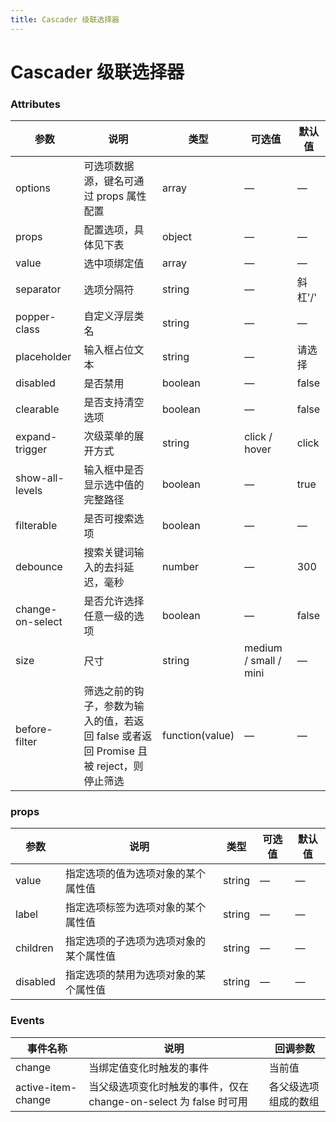 ```yaml
---
title: Cascader 级联选择器
---
```

# Cascader 级联选择器 <Badge text="pass" type="success"/> <Badge text="0.0.1"/>

<ClientOnly>
  <Cascader-></Cascader->
</ClientOnly>

### Attributes

| 参数                 | 说明                                                     | 类型                | 可选值                   | 默认值   |
|--------------------|--------------------------------------------------------|-------------------|-----------------------|-------|
| options            | 可选项数据源，键名可通过 props 属性配置                                | array             | —                     | —     |
| props              | 配置选项，具体见下表                                             | object            | —                     | —     |
| value              | 选中项绑定值                                                 | array             | —                     | —     |
| separator          | 选项分隔符                                                  | string            | —                     | 斜杠'/' |
| popper\-class      | 自定义浮层类名                                                | string            | —                     | —     |
| placeholder        | 输入框占位文本                                                | string            | —                     | 请选择   |
| disabled           | 是否禁用                                                   | boolean           | —                     | false |
| clearable          | 是否支持清空选项                                               | boolean           | —                     | false |
| expand\-trigger    | 次级菜单的展开方式                                              | string            | click / hover         | click |
| show\-all\-levels  | 输入框中是否显示选中值的完整路径                                       | boolean           | —                     | true  |
| filterable         | 是否可搜索选项                                                | boolean           | —                     | —     |
| debounce           | 搜索关键词输入的去抖延迟，毫秒                                        | number            | —                     | 300   |
| change\-on\-select | 是否允许选择任意一级的选项                                          | boolean           | —                     | false |
| size               | 尺寸                                                     | string            | medium / small / mini | —     |
| before\-filter     | 筛选之前的钩子，参数为输入的值，若返回 false 或者返回 Promise 且被 reject，则停止筛选 | function\(value\) | —                     | —     |

### props

| 参数       | 说明                  | 类型     | 可选值 | 默认值 |
|----------|---------------------|--------|-----|-----|
| value    | 指定选项的值为选项对象的某个属性值   | string | —   | —   |
| label    | 指定选项标签为选项对象的某个属性值   | string | —   | —   |
| children | 指定选项的子选项为选项对象的某个属性值 | string | —   | —   |
| disabled | 指定选项的禁用为选项对象的某个属性值  | string | —   | —   |

### Events

| 事件名称                 | 说明                                              | 回调参数       |
|----------------------|-------------------------------------------------|------------|
| change               | 当绑定值变化时触发的事件                                    | 当前值        |
| active\-item\-change | 当父级选项变化时触发的事件，仅在 change\-on\-select 为 false 时可用 | 各父级选项组成的数组 |

